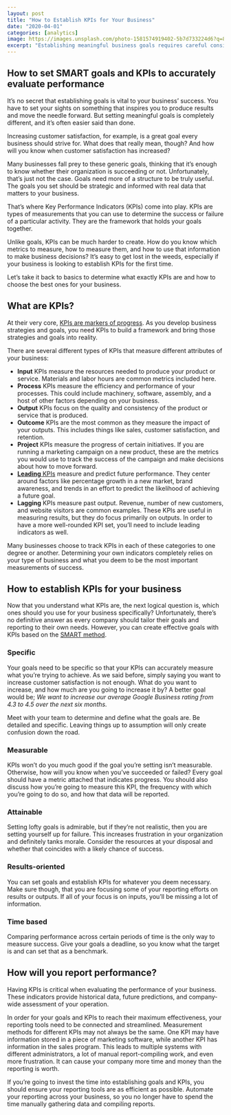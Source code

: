 ```yaml
---
layout: post
title: "How to Establish KPIs for Your Business"
date: "2020-04-01"
categories: [analytics]
image: https://images.unsplash.com/photo-1581574919402-5b7d733224d6?q=80&w=1470&auto=format&fit=crop&ixlib=rb-4.0.3&ixid=M3wxMjA3fDB8MHxwaG90by1wYWdlfHx8fGVufDB8fHx8fA%3D%3D
excerpt: "Establishing meaningful business goals requires careful consideration of Key Performance Indicators (KPIs), which serve as markers of progress. KPIs, ranging from Input to Leading indicators, should be Specific, Measurable, Attainable, Results-oriented, and Time-based (SMART). Efficient reporting is crucial for KPI effectiveness, emphasizing streamlined, automated tools to avoid manual data compilation and ensure optimal business performance evaluation."
---
```


## How to set SMART goals and KPIs to accurately evaluate performance 

It’s no secret that establishing goals is vital to your business’ success. You have to set your sights on something that inspires you to produce results and move the needle forward. But setting meaningful goals is completely different, and it’s often easier said than done.

Increasing customer satisfaction, for example, is a great goal every business should strive for. What does that really mean, though? And how will you know when customer satisfaction has increased? 

Many businesses fall prey to these generic goals, thinking that it’s enough to know whether their organization is succeeding or not. Unfortunately, that’s just not the case. Goals need more of a structure to be truly useful. The goals you set should be strategic and informed with real data that matters to your business.

That’s where Key Performance Indicators (KPIs) come into play. KPIs are types of measurements that you can use to determine the success or failure of a particular activity. They are the framework that holds your goals together.

Unlike goals, KPIs can be much harder to create. How do you know which metrics to measure, how to measure them, and how to use that information to make business decisions? It’s easy to get lost in the weeds, especially if your business is looking to establish KPIs for the first time.

Let’s take it back to basics to determine what exactly KPIs are and how to choose the best ones for your business.

## What are KPIs?

At their very core, [KPIs are markers of progress](https://kpi.org/KPI-Basics). As you develop business strategies and goals, you need KPIs to build a framework and bring those strategies and goals into reality.

There are several different types of KPIs that measure different attributes of your business:

- **Input** KPIs measure the resources needed to produce your product or service. Materials and labor hours are common metrics included here.
- **Process** KPIs measure the efficiency and performance of your processes. This could include machinery, software, assembly, and a host of other factors depending on your business.
- **Output** KPIs focus on the quality and consistency of the product or service that is produced. 
- **Outcome** KPIs are the most common as they measure the impact of your outputs. This includes things like sales, customer satisfaction, and retention.
- **Project** KPIs measure the progress of certain initiatives. If you are running a marketing campaign on a new product, these are the metrics you would use to track the success of the campaign and make decisions about how to move forward.
- [**Leading** KPIs](https://blog.hubspot.com/marketing/choosing-kpis) measure and predict future performance. They center around factors like percentage growth in a new market, brand awareness, and trends in an effort to predict the likelihood of achieving a future goal.
- **Lagging** KPIs measure past output. Revenue, number of new customers, and website visitors are common examples. These KPIs are useful in measuring results, but they do focus primarily on outputs. In order to have a more well-rounded KPI set, you’ll need to include leading indicators as well.

Many businesses choose to track KPIs in each of these categories to one degree or another. Determining your own indicators completely relies on your type of business and what you deem to be the most important measurements of success.

## How to establish KPIs for your business

Now that you understand what KPIs are, the next logical question is, which ones should you use for your business specifically? Unfortunately, there’s no definitive answer as every company should tailor their goals and reporting to their own needs. However, you can create effective goals with KPIs based on the [SMART method](https://www.grosvenor.com.au/resources/be-smart-how-to-define-kpis-that-drive-better-results/).

### Specific

Your goals need to be specific so that your KPIs can accurately measure what you’re trying to achieve. As we said before, simply saying you want to increase customer satisfaction is not enough. What do you want to increase, and how much are you going to increase it by? A better goal would be; _We want to increase our average Google Business rating from 4.3 to 4.5 over the next six months._

Meet with your team to determine and define what the goals are. Be detailed and specific. Leaving things up to assumption will only create confusion down the road. 

### Measurable

KPIs won’t do you much good if the goal you’re setting isn’t measurable. Otherwise, how will you know when you’ve succeeded or failed? Every goal should have a metric attached that indicates progress. You should also discuss how you’re going to measure this KPI, the frequency with which you’re going to do so, and how that data will be reported. 

### Attainable

Setting lofty goals is admirable, but if they’re not realistic, then you are setting yourself up for failure. This increases frustration in your organization and definitely tanks morale. Consider the resources at your disposal and whether that coincides with a likely chance of success.

### Results-oriented

You can set goals and establish KPIs for whatever you deem necessary. Make sure though, that you are focusing some of your reporting efforts on results or outputs. If all of your focus is on inputs, you’ll be missing a lot of information.

### Time based

Comparing performance across certain periods of time is the only way to measure success. Give your goals a deadline, so you know what the target is and can set that as a benchmark.

## How will you report performance?

Having KPIs is critical when evaluating the performance of your business. These indicators provide historical data, future predictions, and company-wide assessment of your operation.

In order for your goals and KPIs to reach their maximum effectiveness, your reporting tools need to be connected and streamlined. Measurement methods for different KPIs may not always be the same. One KPI may have information stored in a piece of marketing software, while another KPI has information in the sales program. This leads to multiple systems with different administrators, a lot of manual report-compiling work, and even more frustration. It can cause your company more time and money than the reporting is worth.

If you’re going to invest the time into establishing goals and KPIs, you should ensure your reporting tools are as efficient as possible. Automate your reporting across your business, so you no longer have to spend the time manually gathering data and compiling reports. 